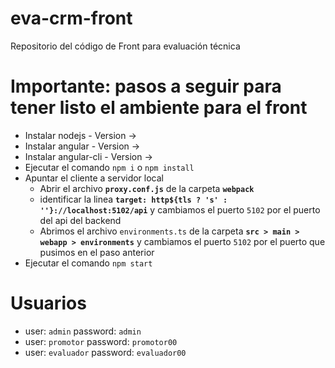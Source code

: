 # eva-crm-front
Repositorio del código de Front para evaluación técnica

# Importante: pasos a seguir para tener listo el ambiente para el front

- Instalar nodejs            - Version ->
- Instalar angular           - Version ->
- Instalar angular-cli       - Version ->
- Ejecutar el comando `npm i` o `npm install`
- Apuntar el cliente a servidor local
  - Abrir el archivo **`proxy.conf.js`** de la carpeta **`webpack`**
  - identificar la linea **`target: http${tls ? 's' : ''}://localhost:5102/api`** y cambiamos el puerto `5102` por el puerto del api del backend
  - Abrimos el archivo `environments.ts` de la carpeta **`src > main > webapp > environments`** y cambiamos el puerto `5102` por el puerto que pusimos en el paso anterior
- Ejecutar el comando `npm start`

# Usuarios
- user: `admin`       password: `admin` 
- user: `promotor`   password: `promotor00`
- user: `evaluador`   password: `evaluador00`
